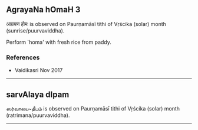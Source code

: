 ## AgrayaNa hOmaH 3

आग्रयण होमः is observed on Paurṇamāsī tithi of Vṛścika (solar) month (sunrise/puurvaviddha).

Perform `homa' with fresh rice from paddy.
### References
* Vaidikasri Nov 2017

---
## sarvAlaya dIpam

ஸர்வாலய~தீபம் is observed on Paurṇamāsī tithi of Vṛścika (solar) month (ratrimana/puurvaviddha).


---
